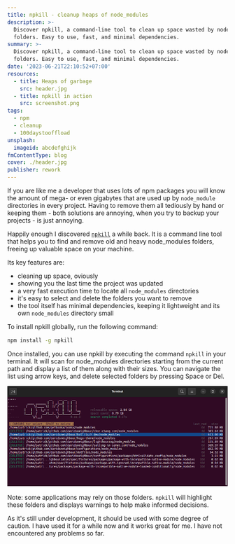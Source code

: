 ```yaml
---
title: npkill - cleanup heaps of node_modules
description: >-
  Discover npkill, a command-line tool to clean up space wasted by node_modules
  folders. Easy to use, fast, and minimal dependencies.
summary: >-
  Discover npkill, a command-line tool to clean up space wasted by node_modules
  folders. Easy to use, fast, and minimal dependencies.
date: '2023-06-21T22:10:52+07:00'
resources:
  - title: Heaps of garbage
    src: header.jpg
  - title: npkill in action
    src: screenshot.png
tags:
  - npm
  - cleanup
  - 100daystooffload
unsplash:
  imageid: abcdefghijk
fmContentType: blog
cover: ./header.jpg
publisher: rework
---
```


If you are like me a developer that uses lots of npm packages you will know the amount of mega- or even gigabytes that are used up by `node_module` directories in every project. Having to remove them all tediously by hand or keeping them - both solutions are annoying, when you try to backup your projects - is just annoying.

Happily enough I discovered [`npkill`](https://github.com/voidcosmos/npkill) a while back. It is a command line tool that helps you to find and remove old and heavy node\_modules folders, freeing up valuable space on your machine.

Its key features are:

*   cleaning up space, oviously
*   showing you the last time the project was updated
*   a very fast execution time to locate all `node_modules` directories
*   it's easy to select and delete the folders you want to remove
*   the tool itself has minimal dependencies, keeping it lightweight and its own `node_modules` directory small

To install npkill globally, run the following command:

```bash
npm install -g npkill
```

Once installed, you can use npkill by executing the command `npkill` in your terminal. It will scan for node\_modules directories starting from the current path and display a list of them along with their sizes. You can navigate the list using arrow keys, and delete selected folders by pressing Space or Del.

![npkill in action](screenshot.png)

Note: some applications may rely on those folders. `npkill` will highlight these folders and displays warnings to help make informed decisions.

As it's still under development, it should be used with some degree of caution. I have used it for a while now and it works great for me. I have not encountered any problems so far.
